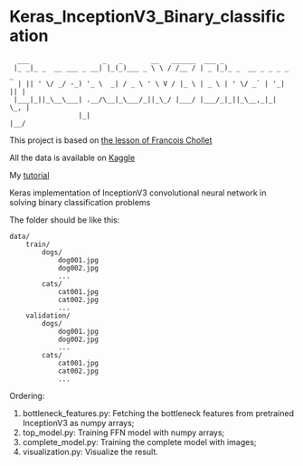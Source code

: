 # Keras_InceptionV3_Binary_classification

```
  ___                  _   _       __   ______  ___ _
 |_ _|_ _  __ ___ _ __| |_(_)___ _ \ \ / /__ / | _ |_)_ _  __ _ _ _ _  _
  | || ' \/ _/ -_) '_ \  _| / _ \ ' \ V / |_ \ | _ \ | ' \/ _` | '_| || |
 |___|_||_\__\___| .__/\__|_\___/_||_\_/ |___/ |___/_|_||_\__,_|_|  \_, |
                 |_|                                                |__/
```

This project is based on [the lesson of Francois Chollet](https://blog.keras.io/building-powerful-image-classification-models-using-very-little-data.html
)

All the data is available on [Kaggle](https://www.kaggle.com/c/dogs-vs-cats/data)

My [tutorial](https://habrahabr.ru/post/321834/)

Keras implementation of InceptionV3 convolutional neural network in solving binary classification problems

The folder should be like this:

```
data/
    train/
        dogs/
            dog001.jpg
            dog002.jpg
            ...
        cats/
            cat001.jpg
            cat002.jpg
            ...
    validation/
        dogs/
            dog001.jpg
            dog002.jpg
            ...
        cats/
            cat001.jpg
            cat002.jpg
            ...
```

Ordering:

1. bottleneck_features.py: Fetching the bottleneck features from pretrained InceptionV3 as numpy arrays;
2. top_model.py: Training FFN model with numpy arrays;
3. complete_model.py: Training the complete model with images;
4. visualization.py: Visualize the result.

